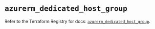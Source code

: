 # `azurerm_dedicated_host_group`

Refer to the Terraform Registry for docs: [`azurerm_dedicated_host_group`](https://registry.terraform.io/providers/hashicorp/azurerm/4.34.0/docs/resources/dedicated_host_group).
